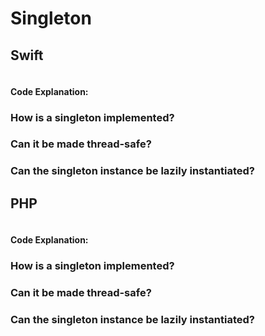 # Singleton 

## Swift
```swift
```
#### Code Explanation:

### How is a singleton implemented?
### Can it be made thread-safe?
### Can the singleton instance be lazily instantiated?

## PHP
```php
```
#### Code Explanation:

### How is a singleton implemented?
### Can it be made thread-safe?
### Can the singleton instance be lazily instantiated?
